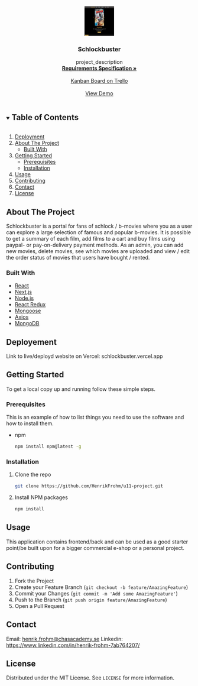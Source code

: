 <!-- PROJECT LOGO -->
<br />
<p align="center">
  <a href="https://github.com/HenrikFrohm/schlockbuster">
    <img src="public/img/SchlockbusterImage.png" alt="Logo" width="80" height="80">
  </a>

  <h3 align="center">Schlockbuster</h3>

  <p align="center">
    project_description
    <br />
    <a href="https://docs.google.com/document/d/1T134xvKSjl34GFB-TdQ9ewUv5FjgP00p/edit?usp=sharing&ouid=116450704019366372650&rtpof=true&sd=true"><strong>
     Requirements Specification »</strong></a>
    <br />
    <br />
    <a href="https://trello.com/invite/b/2rM8Q815/49ccd612f19a54c9d314fe54a953b0ec/schlockbuster">Kanban Board on Trello</a>
    <br />
    <br />
    <a href="https://github.com/github_username/repo_name">View Demo</a>

  </p>
</p>



<!-- TABLE OF CONTENTS -->
<details open="open">
  <summary><h2 style="display: inline-block">Table of Contents</h2></summary>
  <ol>
    <li><a href="#deployment">Deployment</a></li>
    <li>
      <a href="#about-the-project">About The Project</a>
      <ul>
        <li><a href="#built-with">Built With</a></li>
      </ul>
    </li>
    <li>
      <a href="#getting-started">Getting Started</a>
      <ul>
        <li><a href="#prerequisites">Prerequisites</a></li>
        <li><a href="#installation">Installation</a></li>
      </ul>
    </li>
    <li><a href="#usage">Usage</a></li>
    <li><a href="#contributing">Contributing</a></li>
    <li><a href="#contact">Contact</a></li>
    <li><a href="#https://github.com/HenrikFrohm/u11-project/blob/master/LICENSE.md">License</a></li>
  </ol>
</details>


<!-- ABOUT THE PROJECT -->
## About The Project

Schlockbuster is a portal for fans of schlock / b-movies where you as a user can explore a large selection of famous and popular b-movies. It is possible to get a summary of each film, add films to a cart and buy films using paypal- or pay-on-delivery payment methods. As an admin, you can add new movies, delete movies, see which movies are uploaded and view / edit the order status of movies that users have bought / rented.

### Built With

* [React]()
* [Next.js]()
* [Node.js]()
* [React Redux]()
* [Mongoose]()
* [Axios]()
* [MongoDB]()

<!-- DEPLOYMENT -->
## Deployement

Link to live/deployd website on Vercel: 
schlockbuster.vercel.app

<!-- GETTING STARTED -->
## Getting Started

To get a local copy up and running follow these simple steps.

### Prerequisites

This is an example of how to list things you need to use the software and how to install them.
* npm
  ```sh
  npm install npm@latest -g
  ```

### Installation

1. Clone the repo
   ```sh
   git clone https://github.com/HenrikFrohm/u11-project.git
   ```
2. Install NPM packages
   ```sh
   npm install
   ```

<!-- USAGE EXAMPLES -->
## Usage

This application contains frontend/back and can be used as a good starter point/be built upon for a bigger commercial e-shop or a personal project.

<!-- CONTRIBUTING -->
## Contributing

1. Fork the Project
2. Create your Feature Branch (`git checkout -b feature/AmazingFeature`)
3. Commit your Changes (`git commit -m 'Add some AmazingFeature'`)
4. Push to the Branch (`git push origin feature/AmazingFeature`)
5. Open a Pull Request

<!-- CONTACT -->
## Contact

Email: henrik.frohm@chasacademy.se
Linkedin: https://www.linkedin.com/in/henrik-frohm-7ab764207/

<!-- LICENSE -->
## License

Distributed under the MIT License. See `LICENSE` for more information.


